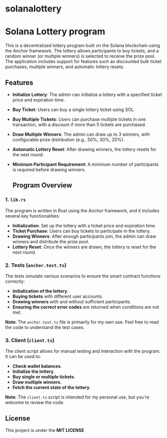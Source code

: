 # solanalottery
# Solana Lottery program 
This is a decentralized lottery program built on the Solana blockchain using the Anchor framework. The lottery allows participants to buy tickets, and a random winner (or multiple winners) is selected to receive the prize pool. The application includes support for features such as discounted bulk ticket purchases, multiple winners, and automatic lottery resets.

## Features

- **Initialize Lottery**: The admin can initialize a lottery with a specified ticket price and expiration time.
- **Buy Ticket**: Users can buy a single lottery ticket using SOL.
- **Buy Multiple Tickets**: Users can purchase multiple tickets in one transaction, with a discount if more than 5 tickets are purchased.
- **Draw Multiple Winners**: The admin can draw up to 3 winners, with configurable prize distribution (e.g., 50%, 30%, 20%).
- **Automatic Lottery Reset**: After drawing winners, the lottery resets for the next round.
- **Minimum Participant Requirement**: A minimum number of participants is required before drawing winners.

  ## Program Overview

### 1. `lib.rs`
The program is written in Rust using the Anchor framework, and it includes several key functionalities:

- **Initialization**: Set up the lottery with a ticket price and expiration time.
- **Ticket Purchase**: Users can buy tickets to participate in the lottery.
- **Drawing Winners**: After enough participants join, the admin can draw winners and distribute the prize pool.
- **Lottery Reset**: Once the winners are drawn, the lottery is reset for the next round.

### 2. Tests (`anchor.test.ts`)
The tests simulate various scenarios to ensure the smart contract functions correctly:

- **Initialization of the lottery**.
- **Buying tickets** with different user accounts.
- **Drawing winners** with and without sufficient participants.
- **Ensuring the correct error codes** are returned when conditions are not met.

**Note**: The `anchor.test.ts` file is primarily for my own use. Feel free to read the code to understand the test cases.

### 3. Client (`client.ts`)
The client script allows for manual testing and interaction with the program. It can be used to:

- **Check wallet balances**.
- **Initialize the lottery**.
- **Buy single or multiple tickets**.
- **Draw multiple winners**.
- **Fetch the current state of the lottery**.

**Note**: The `client.ts` script is intended for my personal use, but you're welcome to review the code.

## License 
This project is under the **MIT LICENSE**
